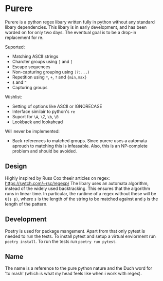 Purere
======

Purere is a python regex libary written fully in python without any standard libary dependencies.
This libary is in early development, and has been worded on for only two days.
The eventual goal is to be a drop-in replacement for re.

Suported:
- Matching ASCII strings
- Charcter groups using `[` and `]`
- Escape sequences 
- Non-capturing grouping using `(?:...)`
- Repetition using `*`, `+`, `?` and `{min,max}`
- `$` and `^`
- Capturing groups 

Wishlist:
- Setting of options like ASCII or IGNORECASE
- Interface similair to python's `re`
- Suport for `\A`, `\Z`, `\b`, `\B`
- Lookback and lookahead
 
Will never be implemented:
- Back-references to matched groups. Since purere uses a automata aprouch to matching this is infeasable. Also, this is an NP-complete problem and should be avoided.


Design
------

Highly inspired by Russ Cox theeir articles on regex: https://swtch.com/~rsc/regexp/
The libary uses an automata algorithm, instead of the widely used backtracking.
This ensures that the algorithm runs in linear time.
In particular, the runtime of a regex without these will be `O(s p)`, where `s` is the length of the string to be matched against and `p` is the length of the pattern.


Development
-----------

Poetry is used for package mangement. Apart from that only pytest is needed to run the tests. 
To install pytest and setup a virtual enviorment run `poetry install`.
To run the tests run `poetry run pytest`.

Name
----
The name is a reference to the pure python nature and the Duch word for 'to mash' (which is what my head feels like when i work with regex).



